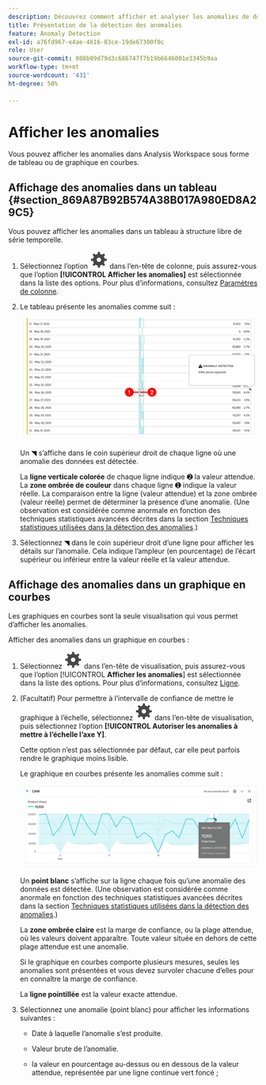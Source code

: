 ```yaml
---
description: Découvrez comment afficher et analyser les anomalies de données en contexte, dans Analysis Workspace.
title: Présentation de la détection des anomalies
feature: Anomaly Detection
exl-id: a76fd967-e4ae-4616-83ce-19de67300f0c
role: User
source-git-commit: 808b09d79d3c686747f7b19b6646001e3345b9aa
workflow-type: tm+mt
source-wordcount: '431'
ht-degree: 50%

---
```



# Afficher les anomalies

Vous pouvez afficher les anomalies dans Analysis Workspace sous forme de tableau ou de graphique en courbes.

## Affichage des anomalies dans un tableau {#section_869A87B92B574A38B017A980ED8A29C5}

Vous pouvez afficher les anomalies dans un tableau à structure libre de série temporelle.

1. Sélectionnez l’option ![Paramètre](/help/assets/icons/Setting.svg) dans l’en-tête de colonne, puis assurez-vous que l’option **[!UICONTROL Afficher les anomalies]** est sélectionnée dans la liste des options. Pour plus d’informations, consultez [Paramètres de colonne](/help/analysis-workspace/visualizations/freeform-table/column-row-settings/column-settings.md).

1. Le tableau présente les anomalies comme suit :

   ![ Anomalies détectées ](assets/anomaly-detected.png)

   Un ◥ s’affiche dans le coin supérieur droit de chaque ligne où une anomalie des données est détectée.

   La **ligne verticale colorée** de chaque ligne indique ➋ la valeur attendue. La **zone ombrée de couleur** dans chaque ligne ➊ indique la valeur réelle. La comparaison entre la ligne (valeur attendue) et la zone ombrée (valeur réelle) permet de déterminer la présence d’une anomalie. (Une observation est considérée comme anormale en fonction des techniques statistiques avancées décrites dans la section [Techniques statistiques utilisées dans la détection des anomalies](/help/analysis-workspace/c-anomaly-detection/statistics-anomaly-detection.md).)

1. Sélectionnez ◥ dans le coin supérieur droit d’une ligne pour afficher les détails sur l’anomalie. Cela indique l’ampleur (en pourcentage) de l’écart supérieur ou inférieur entre la valeur réelle et la valeur attendue.

## Affichage des anomalies dans un graphique en courbes

Les graphiques en courbes sont la seule visualisation qui vous permet d’afficher les anomalies.

Afficher des anomalies dans un graphique en courbes :

1. Sélectionnez ![Paramètre](/help/assets/icons/Setting.svg) dans l’en-tête de visualisation, puis assurez-vous que l’option [!UICONTROL **Afficher les anomalies**] est sélectionnée dans la liste des options. Pour plus d’informations, consultez [Ligne](/help/analysis-workspace/visualizations/line.md).

1. (Facultatif) Pour permettre à l’intervalle de confiance de mettre le graphique à l’échelle, sélectionnez ![Paramétrage](/help/assets/icons/Setting.svg) dans l’en-tête de visualisation, puis sélectionnez l’option **[!UICONTROL Autoriser les anomalies à mettre à l’échelle l’axe Y]**.

   Cette option n’est pas sélectionnée par défaut, car elle peut parfois rendre le graphique moins lisible.

   Le graphique en courbes présente les anomalies comme suit :

   ![Visualisation en ligne des anomalies détectées](assets/anomaly-detected-line.png)

   Un **point blanc** s’affiche sur la ligne chaque fois qu’une anomalie des données est détectée. (Une observation est considérée comme anormale en fonction des techniques statistiques avancées décrites dans la section [Techniques statistiques utilisées dans la détection des anomalies](/help/analysis-workspace/c-anomaly-detection/statistics-anomaly-detection.md).)

   La **zone ombrée claire** est la marge de confiance, ou la plage attendue, où les valeurs doivent apparaître. Toute valeur située en dehors de cette plage attendue est une anomalie.

   Si le graphique en courbes comporte plusieurs mesures, seules les anomalies sont présentées et vous devez survoler chacune d’elles pour en connaître la marge de confiance.

   La **ligne pointillée** est la valeur exacte attendue.

1. Sélectionnez une anomalie (point blanc) pour afficher les informations suivantes :

   * Date à laquelle l’anomalie s’est produite.

   * Valeur brute de l’anomalie.

   * la valeur en pourcentage au-dessus ou en dessous de la valeur attendue, représentée par une ligne continue vert foncé ;








<!--
# View anomalies in Analysis Workspace

You can view anomalies in a table or in a line chart.

## View anomalies in a table {#table}

You can view anomalies in a time-series Freeform Table.

1. Select the column settings icon in the column header, then ensure that the [!UICONTROL **Anomalies**] option is selected in the list of options. For more information, see [Column settings](/help/analysis-workspace/visualizations/freeform-table/column-row-settings/column-settings.md).

1. Click away from the settings menu to view the updated table.

   ![An anomaly detection notification indicating 15% below expected.](assets/anomaly_detected.png)

1. Anomalies are shown in the table as follows:

   A **dark gray triangle** appears in the upper-right corner of each row where a data anomaly is detected.

   The colored **vertical line** in each row indicates the expected value. The colored **shaded area** in each row indicates the actual value. How the line (expected value) compares with the shaded area (actual value) determines whether there is an anomaly. (An observation is considered anomolous based on the advanced statistical techniques described in [Statistical techniques used in anomaly detection](/help/analysis-workspace/c-anomaly-detection/statistics-anomaly-detection.md).)

1. Select the gray triangle in the upper-right corner of a row to view details about the anomaly. This shows the extent (as a percentage) to which the actual value diverges either above or below the expected value.

## View anomalies in a line chart {#line-chart}

A Line chart is the only visualization that allows you to view anomalies.

To view anomalies in a line chart:

1. Select the settings icon in the visualization header, then ensure that the [!UICONTROL **Show anomalies**] option is selected in the list of options. For more information, see [Line](/help/analysis-workspace/visualizations/line.md).

1. (Optional) To allow the confidence interval to scale the chart, select the settings icon in the visualization header, then select the option, **[!UICONTROL Allow anomalies to Scale Y-axis]**. 

   This option is not selected by default because it can sometimes make the chart less legible.
   
1. Click away from the settings menu to view the updated line chart.

      ![A line chart with an anomaly detected message indicating 15% above expected.](assets/anomaly_linechart.png)

   Anomalies are shown in the line chart as follows:
   
   A **white dot** appears on the line wherever a data anomaly is detected. (An observation is considered anomolous based on the advanced statistical techniques described in [Statistical techniques used in anomaly detection](/help/analysis-workspace/c-anomaly-detection/statistics-anomaly-detection.md).)

   The **light shaded area** is the confidence band, or expected range, where values should occur. Any value that falls outside of this expected range is an anomaly. 

   If you have multiple metrics in the line chart, only the anomalies are shown and you have to hover over each anomaly to see the confidence band for that metric. 

   The **dotted line** is the exact expected value.

1. Click an anomaly (white dot) to view the following information:

   * The date the anomaly occurred 
   
   * The raw value of the anomaly 
   
   * The percentage value above or below the expected value, which is represented by the solid green line.
   
-->
